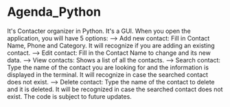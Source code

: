# Agenda_Python
It's Contacter organizer in Python. It's a GUI.
When you open the application, you will have 5 options:
--> Add new contact: Fill in Contact Name, Phone and Category. It will recognize if you are adding an existing contact.
--> Edit contact: Fill in the Contact Name to change and its new data.
--> View contacts: Shows a list of all the contacts.
--> Search contact: Type the name of the contact you are looking for and the information is displayed in the terminal. It will recognize in case the searched contact does not exist.
--> Delete contact: Type the name of the contact to delete and it is deleted. It will be recognized in case the searched contact does not exist.
The code is subject to future updates.

